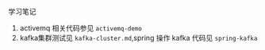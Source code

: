 学习笔记

1. activemq 相关代码参见 `activemq-demo`
2. kafka集群测试见 `kafka-cluster.md`,spring 操作 kafka 代码见 `spring-kafka`